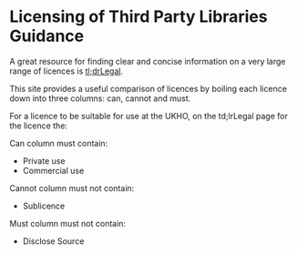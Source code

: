 # Licensing of Third Party Libraries Guidance

​​​​A great resource for finding clear and concise information on a very large range of licences is [tl;drLegal](https://tldrlegal.com/).

This site provides a useful comparison of licences by boiling each licence down into three columns: can, cannot and must.

For a licence to be suitable for use at the UKHO, on the td;lrLegal page for the licence the:

Can column must contain:

* Private use
* Commercial use

Cannot column must not contain:

* Sublicence

Must column must not contain:

* Disclose Source​
